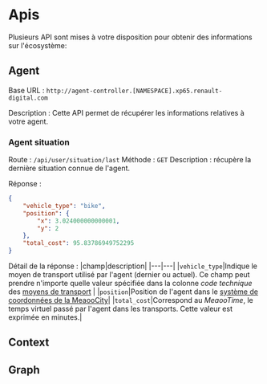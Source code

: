 # Apis

Plusieurs API sont mises à votre disposition pour obtenir des informations sur l'écosystème:

## Agent

Base URL : `http://agent-controller.[NAMESPACE].xp65.renault-digital.com`

Description : Cette API permet de récupérer les informations relatives à votre agent.

### <a name="agent"></a> Agent situation

Route : `/api/user/situation/last`
Méthode : `GET`
Description : récupère la dernière situation connue de l'agent.

Réponse :
```json
{
    "vehicle_type": "bike",
    "position": {
        "x": 3.024000000000001,
        "y": 2
    },
    "total_cost": 95.83786949752295
}
```

Détail de la réponse :
|champ|description|
|---|---|
|`vehicle_type`|Indique le moyen de transport utilisé par l'agent (dernier ou actuel). Ce champ peut prendre n'importe quelle valeur spécifiée dans la colonne *code technique* des [moyens de transport](city.md#vehicle_type) |
|`position`|Position de l'agent dans le [système de coordonnées de la MeaooCity](city.md#coord)|
|`total_cost`|Correspond au *MeaooTime*, le temps virtuel passé par l'agent dans les transports. Cette valeur est exprimée en minutes.|


## <a name="context"></a> Context



## <a name="graph"></a> Graph



